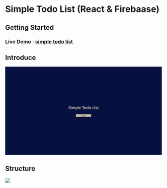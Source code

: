 # Simple Todo List (React & Firebaase)
## Getting Started
### Live Demo : [simple todo list](https://test-36fea.firebaseapp.com)

## Introduce
![](https://github.com/henry5720/todo-list/blob/develop/src/imgs/introduce.gif)

## Structure
![](https://i.imgur.com/v7rFVLl.png)


